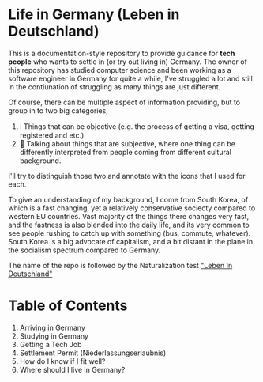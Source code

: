# Life in Germany (Leben in Deutschland)
This is a documentation-style repository to provide guidance for **tech people** who wants to settle in (or try out living in) Germany. The owner of this repository has studied computer science and been working as a software engineer in Germany for quite a while, I've struggled a lot and still in the contiunation of struggling as many things are just different. 

Of course, there can be multiple aspect of information providing, but to group in to two big categories, 

1. :information_source: Things that can be objective (e.g. the process of getting a visa, getting registered and etc.)
1. :thinking: Talking about things that are subjective, where one thing can be differently interpreted from people coming from different cultural background.

I'll try to distinguish those two and annotate with the icons that I used for each. 

To give an understanding of my background, I come from South Korea, of which is a fast changing, yet a relatively conservative sociecty compared to western EU countries. Vast majority of the things there changes very fast, and the fastness is also blended into the daily life, and its very common to see people rushing to catch up with something (bus, commute, whatever). South Korea is a big advocate of capitalism, and a bit distant in the plane in the socialism spectrum compared to Germany.

The name of the repo is followed by the Naturalization test ["Leben In Deutschland"](https://de.wikipedia.org/wiki/Einb%C3%BCrgerungstest)

# Table of Contents

1. Arriving in Germany
1. Studying in Germany
1. Getting a Tech Job
1. Settlement Permit (Niederlassungserlaubnis)
1. How do I know if I fit well?
1. Where should I live in Germany?
